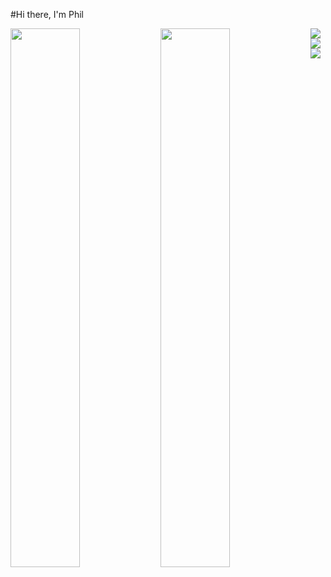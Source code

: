 #Hi there, I'm Phil

<img align="left" width="47%" src="https://github-readme-stats.vercel.app/api?username=Lee-Phil&show_icons=true&theme=tokyonight"/>

<img align="left" width="47%" src="https://github-readme-stats.vercel.app/api/top-langs/?username=Lee-Phil&layout=compact" />

<img align="left" src="https://img.shields.io/badge/node.js-6DA55F?style=for-the-badge&logo=node.js&logoColor=white" />
<img align="left" src="https://img.shields.io/badge/javascript-%23323330.svg?style=for-the-badge&logo=javascript&logoColor=%23F7DF1E" />
<img align="left" src="https://img.shields.io/badge/typescript-%23007ACC.svg?style=for-the-badge&logo=typescript&logoColor=white" />
